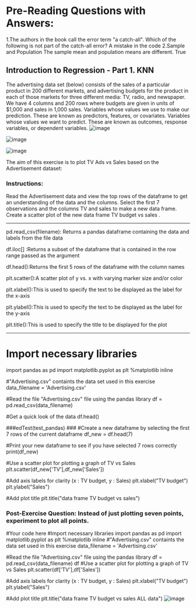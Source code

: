 # Pre-Reading Questions with Answers: 
1.The authors in the book call the error term "a catch-all". Which of the following is not part of the catch-all error? A mistake in the code
2.Sample and Population
The sample mean and population means are different. True

## Introduction to Regression - Part 1. KNN



The advertising data set (below) consists of the sales of a particular product in 200 different markets, and advertising budgets for the product in each of those markets for three different media:
TV, radio, and newspaper. We have 4 columns and 200 rows where budgets are given in units of $1,000 and sales in 1,000 sales.
Variables whose values we use to make our prediction. These are known as predictors, features, or covariates.
Variables whose values we want to predict. These are known as outcomes, response variables, or dependent variables.
![image](https://github.com/user-attachments/assets/527c33b4-6c77-42a3-ae49-039f74c68a0b)

![image](https://github.com/user-attachments/assets/5ba7eee2-95a4-4ae6-ad68-54d8d5472b59)

![image](https://github.com/user-attachments/assets/dbfb7e17-9fdc-4d02-b133-9805890a8f0c)




The aim of this exercise is to plot TV Ads vs Sales based on the Advertisement dataset:
### Instructions:
Read the Advertisement data and view the top rows of the dataframe to get an understanding of the data and the columns.
Select the first 7 observations and the columns TV and sales  to make a new data frame.
Create a scatter plot of the new data frame TV budget vs sales .
____________________________________________________________________________________________________________________________

pd.read_csv(filename): Returns a pandas dataframe containing the data and labels from the file data

df.iloc[] :Returns a subset of the dataframe that is contained in the row range passed as the argument

df.head():Returns the first 5 rows of the dataframe with the column names

plt.scatter():A scatter plot of y vs. x with varying marker size and/or color

plt.xlabel():This is used to specify the text to be displayed as the label for the x-axis

plt.ylabel():This is used to specify the text to be displayed as the label for the y-axis

plt.title():This is used to specify the title to be displayed for the plot 
______________________________________________________________________________________________________________________________
# Import necessary libraries
import pandas as pd
import matplotlib.pyplot as plt
%matplotlib inline

#"Advertising.csv" containts the data set used in this exercise
data_filename = 'Advertising.csv'

#Read the file "Advertising.csv" file using the pandas library
df = pd.read_csv(data_filename)

#Get a quick look of the data
df.head()


###edTest(test_pandas) ###
#Create a new dataframe by selecting the first 7 rows of the current dataframe
df_new = df.head(7)


#Print your new dataframe to see if you have selected 7 rows correctly
print(df_new)

#Use a scatter plot for plotting a graph of TV vs Sales
plt.scatter(df_new['TV'],df_new['Sales'])

#Add axis labels for clarity (x : TV budget, y : Sales)
plt.xlabel("TV budget")
plt.ylabel("Sales")

#Add plot title 
plt.title("data frame TV budget vs sales")


### Post-Exercise Question: Instead of just plotting seven points, experiment to plot all points.
#Your code here
#Import necessary libraries
import pandas as pd
import matplotlib.pyplot as plt
%matplotlib inline
#"Advertising.csv" containts the data set used in this exercise
data_filename = 'Advertising.csv'

#Read the file "Advertising.csv" file using the pandas library
df = pd.read_csv(data_filename)
df
#Use a scatter plot for plotting a graph of TV vs Sales
plt.scatter(df['TV'],df['Sales'])

#Add axis labels for clarity (x : TV budget, y : Sales)
plt.xlabel("TV budget")
plt.ylabel("Sales")

#Add plot title 
plt.title("data frame TV budget vs sales ALL data")
![image](https://github.com/user-attachments/assets/11f0f0b2-381e-426b-bc04-b638906dc75d)


